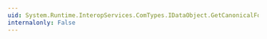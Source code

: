 ```yaml
---
uid: System.Runtime.InteropServices.ComTypes.IDataObject.GetCanonicalFormatEtc(System.Runtime.InteropServices.ComTypes.FORMATETC@,System.Runtime.InteropServices.ComTypes.FORMATETC@)
internalonly: False
---
```

